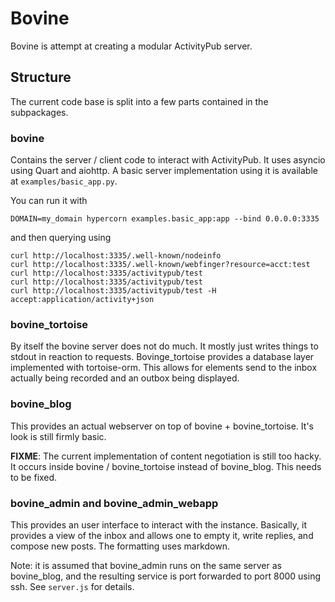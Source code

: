 # Bovine

Bovine is attempt at creating a modular ActivityPub server.

## Structure

The current code base is split into a few parts contained in the subpackages.

### bovine

Contains the server / client code to interact with ActivityPub. It uses asyncio using Quart and aiohttp. A basic server implementation using it is available at `examples/basic_app.py`.

You can run it with

```
DOMAIN=my_domain hypercorn examples.basic_app:app --bind 0.0.0.0:3335
```

and then querying using

```
curl http://localhost:3335/.well-known/nodeinfo
curl http://localhost:3335/.well-known/webfinger?resource=acct:test
curl http://localhost:3335/activitypub/test
curl http://localhost:3335/activitypub/test
curl http://localhost:3335/activitypub/test -H accept:application/activity+json
```

### bovine_tortoise

By itself the bovine server does not do much. It mostly just writes things to stdout in reaction to requests. Bovinge_tortoise provides a database layer implemented with tortoise-orm. This allows for elements send to the inbox actually being recorded and an outbox being displayed.

### bovine_blog

This provides an actual webserver on top of bovine + bovine_tortoise. It's look is still firmly basic.

**FIXME**: The current implementation of content negotiation is still too hacky. It occurs inside bovine / bovine_tortoise instead of bovine_blog. This needs to be fixed.

### bovine_admin and bovine_admin_webapp

This provides an user interface to interact with the instance. Basically, it provides a view of the inbox and allows one to empty it, write replies, and compose new posts. The formatting uses markdown.

Note: it is assumed that bovine_admin runs on the same server as bovine_blog, and the resulting service is port forwarded to port 8000 using ssh. See `server.js` for details.
